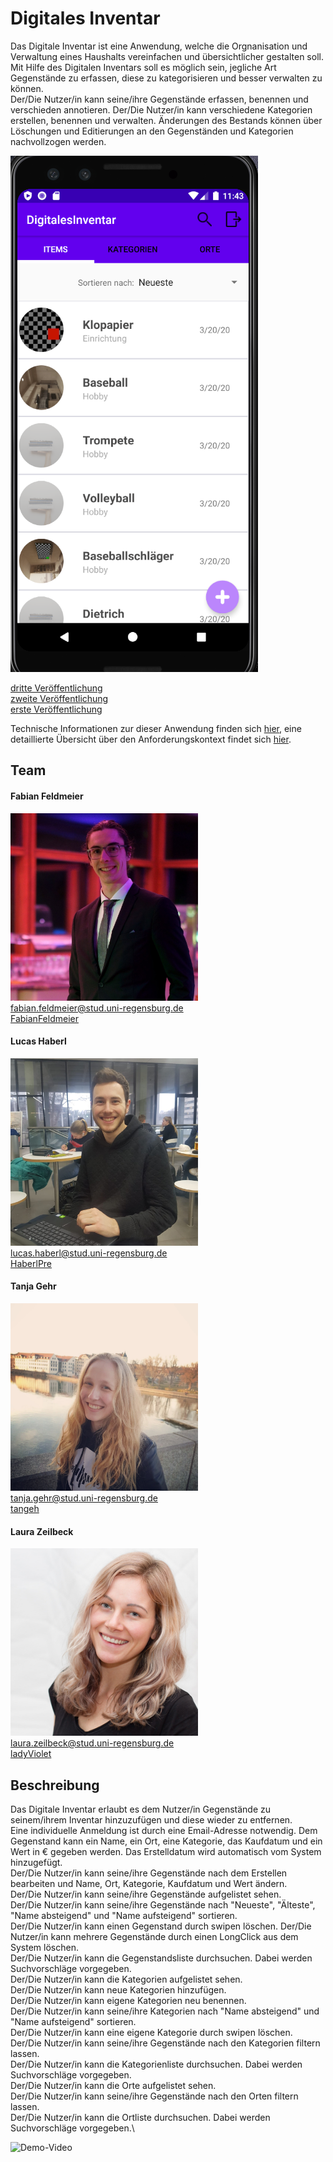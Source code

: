 # Digitales Inventar

Das Digitale Inventar ist eine Anwendung, welche die Orgnanisation und Verwaltung eines Haushalts vereinfachen und übersichtlicher gestalten soll.
Mit Hilfe des Digitalen Inventars soll es möglich sein, jegliche Art Gegenstände zu erfassen, diese zu kategorisieren und besser verwalten zu können.\
Der/Die Nutzer/in kann seine/ihre Gegenstände erfassen, benennen und verschieden annotieren.
Der/Die Nutzer/in kann verschiedene Kategorien erstellen, benennen und verwalten.
Änderungen des Bestands können über Löschungen und Editierungen an den Gegenständen und Kategorien nachvollzogen werden.

![Screenshot](./docs/images/Screenshot.PNG)

[dritte Veröffentlichung](./docs/APK/DigitalesInventarV03.apk)\
[zweite Veröffentlichung](./docs/APK/DigitalesInventarV02.apk)\
[erste Veröffentlichung](./docs/APK/DigitalesInventarV01.apk)

Technische Informationen zur dieser Anwendung finden sich [hier](./docs/Setup.md), eine detaillierte Übersicht über den Anforderungskontext findet sich [hier](./docs/Overview.md).

## Team

#### Fabian Feldmeier
<img src="./docs/images/FabianFeldmeier.JPG" width="300" height="300">\
fabian.feldmeier@stud.uni-regensburg.de\
[FabianFeldmeier](https://github.com/FabianFeldmeier)

#### Lucas Haberl
<img src="./docs/images/LucasHaberl.jpeg" width="300" height="300">\
lucas.haberl@stud.uni-regensburg.de\
[HaberlPre](https://github.com/HaberlPre)

#### Tanja Gehr
<img src="./docs/images/TanjaGehr.jpg" width="300" height="300">\
tanja.gehr@stud.uni-regensburg.de\
[tangeh](https://github.com/tangeh)

#### Laura Zeilbeck
<img src="./docs/images/LauraZeilbeck.jpg" width="300" height="300">\
laura.zeilbeck@stud.uni-regensburg.de\
[ladyViolet](https://github.com/ladyViolet)




## Beschreibung

Das Digitale Inventar erlaubt es dem Nutzer/in Gegenstände zu seinem/ihrem Inventar
hinzuzufügen und diese wieder zu entfernen.\
Eine individuelle Anmeldung ist durch eine Email-Adresse notwendig.
Dem Gegenstand kann ein Name, ein Ort, eine Kategorie, das Kaufdatum und ein Wert in € gegeben werden.
Das Erstelldatum wird automatisch vom System hinzugefügt.\
Der/Die Nutzer/in kann seine/ihre Gegenstände nach dem Erstellen bearbeiten und Name, Ort, Kategorie, Kaufdatum und Wert ändern.\
Der/Die Nutzer/in kann seine/ihre Gegenstände aufgelistet sehen.\
Der/Die Nutzer/in kann seine/ihre Gegenstände nach "Neueste", "Älteste", "Name absteigend" und "Name aufsteigend" sortieren.\
Der/Die Nutzer/in kann einen Gegenstand durch swipen löschen.
Der/Die Nutzer/in kann mehrere Gegenstände durch einen LongClick aus dem System löschen.\
Der/Die Nutzer/in kann die Gegenstandsliste durchsuchen. Dabei werden Suchvorschläge vorgegeben.\
Der/Die Nutzer/in kann die Kategorien aufgelistet sehen.\
Der/Die Nutzer/in kann neue Kategorien hinzufügen.\
Der/Die Nutzer/in kann eigene Kategorien neu benennen.\
Der/Die Nutzer/in kann seine/ihre Kategorien nach "Name absteigend" und "Name aufsteigend" sortieren.\
Der/Die Nutzer/in kann eine eigene Kategorie durch swipen löschen.\
Der/Die Nutzer/in kann seine/ihre Gegenstände nach den Kategorien filtern lassen.\
Der/Die Nutzer/in kann die Kategorienliste durchsuchen. Dabei werden Suchvorschläge vorgegeben.\
Der/Die Nutzer/in kann die Orte aufgelistet sehen.\
Der/Die Nutzer/in kann seine/ihre Gegenstände nach den Orten filtern lassen.\
Der/Die Nutzer/in kann die Ortliste durchsuchen. Dabei werden Suchvorschläge vorgegeben.\


![Demo-Video](./docs/demo/2nd-Release.gif)
